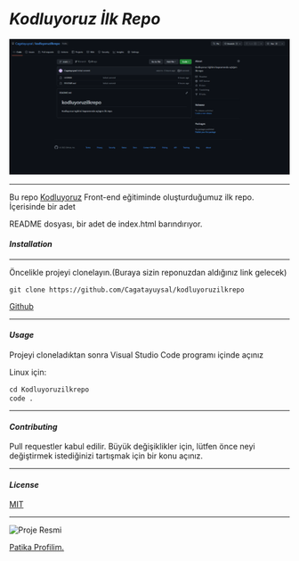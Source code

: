 # ***Kodluyoruz İlk Repo***

![](Images/Project.png)


---
Bu repo [Kodluyoruz](https://www.kodluyoruz.org/) Front-end eğitiminde oluşturduğumuz ilk repo. İçerisinde bir adet

README dosyası, bir adet de index.html barındırıyor.







#### ***Installation***
---
Öncelikle projeyi clonelayın.(Buraya sizin reponuzdan aldığınız link gelecek)

```
git clone https://github.com/Cagatayuysal/kodluyoruzilkrepo
```
[Github](https://github.com/Cagatayuysal/kodluyoruzilkrepo)

------------------

#### ***Usage***
Projeyi cloneladıktan sonra Visual Studio Code programı içinde açınız

Linux için:

```
cd Kodluyoruzilkrepo
code .
```
--------------------------

#### ***Contributing***

Pull requestler kabul edilir. Büyük değişiklikler için, lütfen önce neyi değiştirmek istediğinizi tartışmak için bir konu açınız.

-----------------------
#### ***License***

[MIT]()




----------------------



![Proje Resmi](https://cdn.sanity.io/images/9kdepi1d/production/65c832d202a503b15d99e628f4313782f3ef50db-300x62.png)

[Patika Profilim.](https://app.patika.dev/dopcagatay)